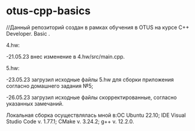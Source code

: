 # otus-cpp-basics
//Данный репозиторий создан в рамках обучения в OTUS  на курсе C++ Developer. Basic .

4.hw:

-21.05.23 внес изменение в 4.hw/src/main.cpp. 

5.hw:

-23.05.23 загрузил исходные файлы 5.hw для сборки приложения согласно домашнего задания №5;

-26.05.23 загрузил исходные файлы скорректированные, согласно указанных замечаний.


Локальная сборка осуществлялась мной в:ОС Ubuntu 22.10; IDE Visual Studio Code v. 1.77.1; CMake v. 3.24.2; g++ v. 12.2.0.
